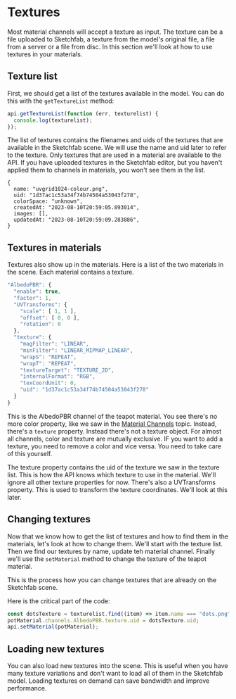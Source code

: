 <script setup>
import ModelLoading from '../../components/ModelLoading.vue'
import CodePenEmbed from '../../components/CodePenEmbed.vue'
</script>

# Textures

Most material channels will accept a texture as input. The texture can be a file uploaded to Sketchfab, a texture from the model's original file, a file from a server or a file from disc. In this section we'll look at how to use textures in your materials.

## Texture list

First, we should get a list of the textures available in the model. You can do this with the `getTextureList` method:

```js
api.getTextureList(function (err, texturelist) {
  console.log(texturelist);
});
```

<CodePenEmbed id="QWJXypx/e12f2cb90ff0ebe6d8e83e503b2d8250" />

The list of textures contains the filenames and uids of the textures that are available in the Sketchfab scene. We will use the name and uid later to refer to the texture. Only textures that are used in a material are available to the API. If you have uploaded textures in the Sketchfab editor, but you haven't applied them to channels in materials, you won't see them in the list.

```js{2,3}
{
  name: "uvgrid1024-colour.png",
  uid: "1d37ac1c53a34f74b74504a53043f278",
  colorSpace: "unknown",
  createdAt: "2023-08-10T20:59:05.893014",
  images: [],
  updatedAt: "2023-08-10T20:59:09.283886",
}
```

## Textures in materials

Textures also show up in the materials. Here is a list of the two materials in the scene. Each material contains a texture.

<ModelLoading id="3e1a54cc0bb849f4a553b98ea401b7b4" :showMaterials="true" :playersettings="{autostart:1}" />

```js
"AlbedoPBR": {
  "enable": true,
  "factor": 1,
  "UVTransforms": {
    "scale": [ 1, 1 ],
    "offset": [ 0, 0 ],
    "rotation": 0
  },
  "texture": {
    "magFilter": "LINEAR",
    "minFilter": "LINEAR_MIPMAP_LINEAR",
    "wrapS": "REPEAT",
    "wrapT": "REPEAT",
    "textureTarget": "TEXTURE_2D",
    "internalFormat": "RGB",
    "texCoordUnit": 0,
    "uid": "1d37ac1c53a34f74b74504a53043f278"
  }
}
```

This is the AlbedoPBR channel of the teapot material. You see there's no more color property, like we saw in the [Material Channels](./channels) topic. Instead, there's a `texture` property. Instead there's not a texture object. For almost all channels, color and texture are mutually exclusive. IF you want to add a texture, you need to remove a color and vice versa. You need to take care of this yourself.

The texture property contains the uid of the texture we saw in the texture list. This is how the API knows which texture to use in the material. We'll ignore all other texture properties for now. There's also a UVTransforms property. This is used to transform the texture coordinates. We'll look at this later.

## Changing textures

Now that we know how to get the list of textures and how to find them in the materials, let's look at how to change them. We'll start with the texture list. Then we find our textures by name, update teh material channel. Finally we'll use the `setMaterial` method to change the texture of the teapot material.

This is the process how you can change textures that are already on the Sketchfab scene.

<CodePenEmbed id="OJaeMvQ/c2377cf0b264ae0d16ea0af344ae1b08" />

Here is the critical part of the code:

```js
const dotsTexture = texturelist.find((item) => item.name === "dots.png");
potMaterial.channels.AlbedoPBR.texture.uid = dotsTexture.uid;
api.setMaterial(potMaterial);
```

## Loading new textures

You can also load new textures into the scene. This is useful when you have many texture variations and don't want to load all of them in the Sketchfab model. Loading textures on demand can save bandwidth and improve performance.



<CodePenEmbed id="zYMVrev/35d222c624f6acff91a2689a622c5501" />